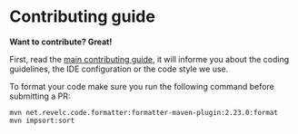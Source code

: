 # Contributing guide

**Want to contribute? Great!** 

First, read the [main contributing guide](https://github.com/quarkusio/quarkus/blob/main/CONTRIBUTING.md), it will informe you about the coding guidelines, the IDE configuration or the code style we use.

To format your code make sure you run the following command before submitting a PR:

```shell
mvn net.revelc.code.formatter:formatter-maven-plugin:2.23.0:format
mvn impsort:sort
```